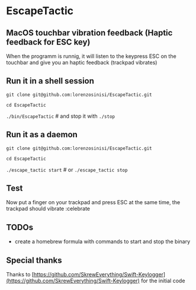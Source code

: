# EscapeTactic

## MacOS touchbar vibration feedback (Haptic feedback for ESC key)

When the programm is runnig, it will listen to the keypress ESC on the touchbar and give you an haptic feedback (trackpad vibrates) 

## Run it in a shell session

`git clone git@github.com:lorenzosinisi/EscapeTactic.git`

`cd EscapeTactic`

`./bin/EscapeTactic` # and stop it with `./stop`

## Run it as a daemon

`git clone git@github.com:lorenzosinisi/EscapeTactic.git`

`cd EscapeTactic`

`./escape_tactic start` # or `./escape_tactic stop`


## Test

Now put a finger on your trackpad and press ESC at the same time, the trackpad should vibrate :celebrate

## TODOs

- create a homebrew formula with commands to start and stop the binary

## Special thanks

Thanks to [https://github.com/SkrewEverything/Swift-Keylogger](https://github.com/SkrewEverything/Swift-Keylogger) for the initial code
